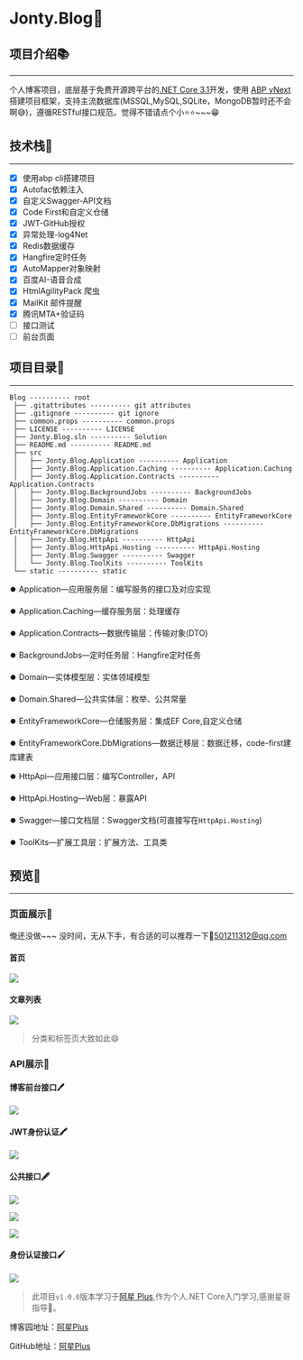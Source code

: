 # Jonty.Blog🎯

## 项目介绍📚

-------

个人博客项目，底层基于免费开源跨平台的[.NET Core 3.1](https://docs.microsoft.com/zh-cn/dotnet/core/)开发，使用 [ABP vNext](https://abp.io/)搭建项目框架，支持主流数据库(MSSQL,MySQL,SQLite，MongoDB暂时还不会啊😅)，遵循RESTful接口规范。觉得不错请点个小⭐⭐~~~😁

## 技术栈📑

---

- [x] 使用abp cli搭建项目
- [x] Autofac依赖注入
- [x] 自定义Swagger-API文档
- [x] Code First和自定义仓储
- [x] JWT-GitHub授权
- [x] 异常处理-log4Net
- [x] Redis数据缓存
- [x] Hangfire定时任务
- [x] AutoMapper对象映射
- [x] 百度AI-语音合成
- [x] HtmlAgilityPack 爬虫
- [x] MailKit 邮件提醒
- [x] 腾讯MTA+验证码
- [ ] 接口测试
- [ ] 前台页面

## 项目目录📒

---

```
Blog ---------- root
 ├── .gitattributes ---------- git attributes
 ├── .gitignore ---------- git ignore
 ├── common.props ---------- common.props
 ├── LICENSE ---------- LICENSE
 ├── Jonty.Blog.sln ---------- Solution
 ├── README.md ---------- README.md
 ├── src
 │   ├── Jonty.Blog.Application ---------- Application
 │   ├── Jonty.Blog.Application.Caching ---------- Application.Caching
 │   ├── Jonty.Blog.Application.Contracts ---------- Application.Contracts
 │   ├── Jonty.Blog.BackgroundJobs ---------- BackgroundJobs
 │   ├── Jonty.Blog.Domain ---------- Domain
 │   ├── Jonty.Blog.Domain.Shared ---------- Domain.Shared
 │   ├── Jonty.Blog.EntityFrameworkCore ---------- EntityFrameworkCore
 │   ├── Jonty.Blog.EntityFrameworkCore.DbMigrations ---------- EntityFrameworkCore.DbMigrations
 │   ├── Jonty.Blog.HttpApi ---------- HttpApi
 │   ├── Jonty.Blog.HttpApi.Hosting ---------- HttpApi.Hosting
 │   ├── Jonty.Blog.Swagger ---------- Swagger
 │   └── Jonty.Blog.ToolKits ---------- ToolKits
 └── static ---------- static
```

:record_button:   Application—应用服务层：编写服务的接口及对应实现

:record_button:   Application.Caching—缓存服务层：处理缓存

:record_button:   Application.Contracts—数据传输层：传输对象(DTO)

:record_button:   BackgroundJobs—定时任务层：Hangfire定时任务

:record_button:   Domain—实体模型层：实体领域模型

:record_button:   Domain.Shared—公共实体层：枚举、公共常量

:record_button:   EntityFrameworkCore—仓储服务层：集成EF Core,自定义仓储

:record_button:   EntityFrameworkCore.DbMigrations—数据迁移层：数据迁移，code-first建库建表

:record_button:   HttpApi—应用接口层：编写Controller，API

:record_button:   HttpApi.Hosting—Web层：暴露API

:record_button:   Swagger—接口文档层：Swagger文档(可直接写在`HttpApi.Hosting`)

:record_button:   ToolKits—扩展工具层：扩展方法、工具类

## 预览📃

---

### 页面展示🔎

俺还没做~~~ 没时间，无从下手，有合适的可以推荐一下📩<501211312@qq.com>

#### 首页 

![](static/7.png)

#### 文章列表

![](static/8.png)



> 分类和标签页大致如此😄

### API展示🔎

#### 博客前台接口🖊

![](static/1.png)

#### JWT身份认证🖍

![](static/2.png)

#### 公共接口🖋

![](static/3.png)

![](static/5.png)

![](static/6.png)

#### 身份认证接口🖌

![](static/4.png)



> 此项目`v1.0.0`版本学习于[阿星 Plus](https://github.com/Meowv/Blog),作为个人.NET Core入门学习,感谢星哥指导🤞。

博客园地址：[阿星Plus](https://www.cnblogs.com/meowv/p/12896177.html)

GitHub地址：[阿星Plus](https://github.com/Meowv/Blog)

